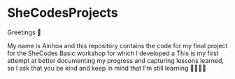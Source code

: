 # SheCodesProjects
Greetings 👋

My name is Ainhoa and this repository contains the code for my final project for the SheCodes Basic workshop for which I developed a 
This is my first attempt at better documenting my progress and capturing lessons learned, so I ask that you be kind and keep in mind that I'm still learning 👩🏼‍💻😀
